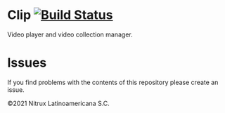 # Clip [![Build Status](https://travis-ci.org/Nitrux/clip.svg?branch=main)](https://travis-ci.org/Nitrux/clip)

Video player and video collection manager.

# Issues
If you find problems with the contents of this repository please create an issue.

©2021 Nitrux Latinoamericana S.C.
